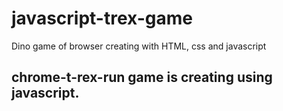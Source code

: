 # javascript-trex-game
Dino game of browser creating with HTML, css and javascript

## chrome-t-rex-run game is creating using javascript.